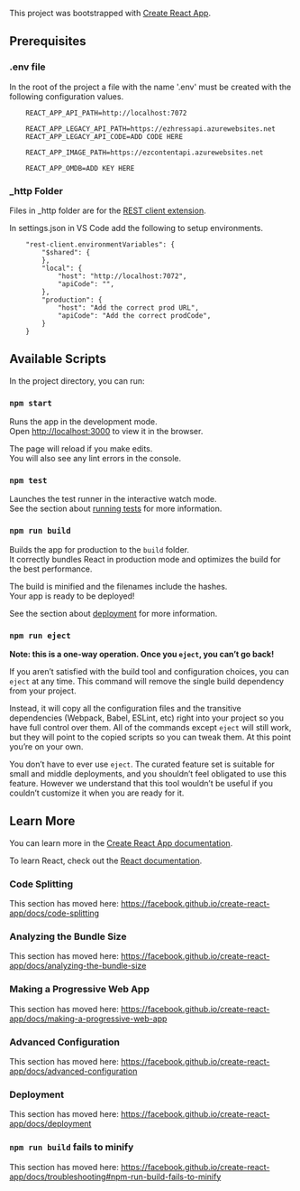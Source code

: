 This project was bootstrapped with [Create React App](https://github.com/facebook/create-react-app).

## Prerequisites

### .env file
In the root of the project a file with the name '.env' must be created with the following configuration values.

```
    REACT_APP_API_PATH=http://localhost:7072

    REACT_APP_LEGACY_API_PATH=https://ezhressapi.azurewebsites.net
    REACT_APP_LEGACY_API_CODE=ADD CODE HERE

    REACT_APP_IMAGE_PATH=https://ezcontentapi.azurewebsites.net

    REACT_APP_OMDB=ADD KEY HERE
```

### _http Folder
Files in _http folder are for the [REST client extension](https://marketplace.visualstudio.com/items?itemName=humao.rest-client).


In settings.json in VS Code add the following to setup environments.

```
    "rest-client.environmentVariables": {
        "$shared": {
        },
        "local": {
            "host": "http://localhost:7072",
            "apiCode": "",
        },
        "production": {
            "host": "Add the correct prod URL",
            "apiCode": "Add the correct prodCode",
        }
    }
```

## Available Scripts

In the project directory, you can run:

### `npm start`

Runs the app in the development mode.<br />
Open [http://localhost:3000](http://localhost:3000) to view it in the browser.

The page will reload if you make edits.<br />
You will also see any lint errors in the console.

### `npm test`

Launches the test runner in the interactive watch mode.<br />
See the section about [running tests](https://facebook.github.io/create-react-app/docs/running-tests) for more information.

### `npm run build`

Builds the app for production to the `build` folder.<br />
It correctly bundles React in production mode and optimizes the build for the best performance.

The build is minified and the filenames include the hashes.<br />
Your app is ready to be deployed!

See the section about [deployment](https://facebook.github.io/create-react-app/docs/deployment) for more information.

### `npm run eject`

**Note: this is a one-way operation. Once you `eject`, you can’t go back!**

If you aren’t satisfied with the build tool and configuration choices, you can `eject` at any time. This command will remove the single build dependency from your project.

Instead, it will copy all the configuration files and the transitive dependencies (Webpack, Babel, ESLint, etc) right into your project so you have full control over them. All of the commands except `eject` will still work, but they will point to the copied scripts so you can tweak them. At this point you’re on your own.

You don’t have to ever use `eject`. The curated feature set is suitable for small and middle deployments, and you shouldn’t feel obligated to use this feature. However we understand that this tool wouldn’t be useful if you couldn’t customize it when you are ready for it.

## Learn More

You can learn more in the [Create React App documentation](https://facebook.github.io/create-react-app/docs/getting-started).

To learn React, check out the [React documentation](https://reactjs.org/).

### Code Splitting

This section has moved here: https://facebook.github.io/create-react-app/docs/code-splitting

### Analyzing the Bundle Size

This section has moved here: https://facebook.github.io/create-react-app/docs/analyzing-the-bundle-size

### Making a Progressive Web App

This section has moved here: https://facebook.github.io/create-react-app/docs/making-a-progressive-web-app

### Advanced Configuration

This section has moved here: https://facebook.github.io/create-react-app/docs/advanced-configuration

### Deployment

This section has moved here: https://facebook.github.io/create-react-app/docs/deployment

### `npm run build` fails to minify

This section has moved here: https://facebook.github.io/create-react-app/docs/troubleshooting#npm-run-build-fails-to-minify
